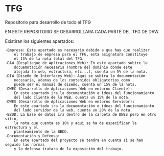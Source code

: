 # TFG
Repositorio para desarrollo de todo el TFG


EN ESTE REPOSITORIO SE DESARROLLARA CADA PARTE DEL TFG DE DAW.

Existiran los siguientes apartados: 
 
	-Empresa: Este apartado es necesario debido a que hay que realizar 
		el trabajo de empresa para el TFG, esta asignatura constituye
		el 15% de la nota total del TFG.
	-DAW (Despliegue de Aplicaciones Web): En este apartado subire la 
		docuemntación necesaria (nombre del dominio donde este 	
		alojada la web, estructura, etc...), cuenta un 5% de la nota.
	-DIW (Diseño de Interfaces Web): Aqui se subira la documentación 
		necesaria, ademas de los contenidos obligatorios como 
		puede ser el manual de diseño, cuenta un 15% de la nota.
	-DWEC (Desarrollo de Aplicaciones Web en entorno Cliente):
		En este apartado ira la documentación e ideas del funcionamiento
		del lado cliente de la WEB, cuenta un 15% de la nota.
	-DWES (Desarrollo de Aplicaciones Web en entorno Servidor):
		En este apartado ira la docuemntación e ideas del funcionamiento 
		del lado servidor de la web, cuenta un 20% de la nota.
	-BBDD: La base de datos ira dentro de la carpeta de DWES pero en otro sitio,
		la nota que cuenta es 10% y aqui se ha de especificar la estructura y el 
		planteamiento de la BBDD.
	-Documentación y Defensa: 
		En este apartado del proyecto se tendra en cuenta si se han seguido las normas 
		y la defensa tratara de la exposición del trabajo.	
